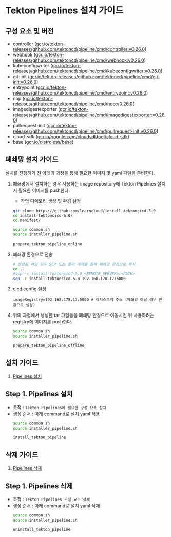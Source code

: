 # Tekton Pipelines 설치 가이드

## 구성 요소 및 버전
* controller ([gcr.io/tekton-releases/github.com/tektoncd/pipeline/cmd/controller:v0.26.0](https://console.cloud.google.com/gcr/images/tekton-releases/global/github.com/tektoncd/pipeline/cmd/controller@sha256:db1d486fac10b1eca6d7b8daf4764a15f8c70e67961457c73d8c04964a3e4929/details?tab=info))
* webhook ([gcr.io/tekton-releases/github.com/tektoncd/pipeline/cmd/webhook:v0.26.0](https://console.cloud.google.com/gcr/images/tekton-releases/global/github.com/tektoncd/pipeline/cmd/webhook@sha256:79cf8b670ab008d605362641443648d9ac0ff247f1f943bb4d5209716a9b49fa/details?tab=info))
* kubeconfigwriter ([gcr.io/tekton-releases/github.com/tektoncd/pipeline/cmd/kubeconfigwriter:v0.26.0](https://console.cloud.google.com/gcr/images/tekton-releases/global/github.com/tektoncd/pipeline/cmd/kubeconfigwriter@sha256:a4471a7ef4bdec4b4f4d08c20df0b762140142701c1197e1f57eca10b741db3a/details?tab=info))
* git-init ([gcr.io/tekton-releases/github.com/tektoncd/pipeline/cmd/git-init:v0.26.0](https://console.cloud.google.com/gcr/images/tekton-releases/global/github.com/tektoncd/pipeline/cmd/git-init@sha256:8a5ed01f5a0684a90a2f42d247a10a2274f974759562329b200abaed4a804508/details?tab=info))
* entrypoint ([gcr.io/tekton-releases/github.com/tektoncd/pipeline/cmd/entrypoint:v0.26.0](https://console.cloud.google.com/gcr/images/tekton-releases/global/github.com/tektoncd/pipeline/cmd/entrypoint@sha256:6a99fea33bb3dd1c20a16837cd88af0a120ba699c3f3e18ea9338fba78387556/details?tab=info))
* nop ([gcr.io/tekton-releases/github.com/tektoncd/pipeline/cmd/nop:v0.26.0](https://console.cloud.google.com/gcr/images/tekton-releases/global/github.com/tektoncd/pipeline/cmd/nop@sha256:8c6a241f71b54c39c001c94128013e6abd8693c64aa1231f1d19b2e50f57d3af/details?tab=info))
* imagedigestexporter ([gcr.io/tekton-releases/github.com/tektoncd/pipeline/cmd/imagedigestexporter:v0.26.0](https://console.cloud.google.com/gcr/images/tekton-releases/global/github.com/tektoncd/pipeline/cmd/imagedigestexporter@sha256:92a090944f89a679bb3632ae1b8c8afa30ef5a9eb7d4a3bdbca6f13967db8d3d/details?tab=info))
* pullrequest-init ([gcr.io/tekton-releases/github.com/tektoncd/pipeline/cmd/pullrequest-init:v0.26.0](https://console.cloud.google.com/gcr/images/tekton-releases/global/github.com/tektoncd/pipeline/cmd/pullrequest-init@sha256:1ab4207300c431f2098e6f6cbdb3fd6c8058900bbf06b398f159668419903b68/details?tab=info))
* cloud-sdk ([gcr.io/google.com/cloudsdktool/cloud-sdk](https://console.cloud.google.com/gcr/images/google.com:cloudsdktool/GLOBAL/cloud-sdk@sha256:27b2c22bf259d9bc1a291e99c63791ba0c27a04d2db0a43241ba0f1f20f4067f/details?tab=info))
* base ([gcr.io/distroless/base](https://console.cloud.google.com/gcr/images/distroless/global/base@sha256:4bd9d1ead94de3799035f7d92ba38e4061a1ab2de13e5755c7bf082eccf6afe7/details?tab=info))

## 폐쇄망 설치 가이드
설치를 진행하기 전 아래의 과정을 통해 필요한 이미지 및 yaml 파일을 준비한다.
1. 폐쇄망에서 설치하는 경우 사용하는 image repository에 Tekton Pipelines 설치 시 필요한 이미지를 push한다.
    * 작업 디렉토리 생성 및 환경 설정
   ```bash
   git clone https://github.com/learncloud/install-tektoncicd-5.0
   cd install-tektoncicd-5.0/
   cd manifest/
   
   source common.sh
   source installer_pipeline.sh
    
   prepare_tekton_pipeline_online
   ```

2. 폐쇄망 환경으로 전송
   ```bash
   # 생성된 파일 모두 SCP 또는 물리 매체를 통해 폐쇄망 환경으로 복사
   cd ..
   #scp -r install-tektoncicd-5.0 <REMOTE_SERVER>:<PATH>
   scp -r install-tektoncicd-5.0 192.168.178.17:5000
   
   ``` 

3. cicd.config 설정
   ```config
   imageRegistry=192.168.178.17:5000 # 레지스트리 주소 (폐쇄망 아닐 경우 빈 값으로 설정)
   
   ```

4. 위의 과정에서 생성한 tar 파일들을 폐쇄망 환경으로 이동시킨 뒤 사용하려는 registry에 이미지를 push한다.
   ```bash
   source common.sh
   source installer_pipeline.sh
   
   prepare_tekton_pipeline_offline
   ```

## 설치 가이드
1. [Pipelines 설치](#step-1-pipelines-설치)

## Step 1. Pipelines 설치
* 목적 : `Tekton Pipelines에 필요한 구성 요소 설치`
* 생성 순서 : 아래 command로 설치 yaml 적용
   ```bash
   source common.sh
   source installer_pipeline.sh
  
   install_tekton_pipeline 
   ```


## 삭제 가이드
1. [Pipelines 삭제](#step-1-pipelines-삭제)

## Step 1. Pipelines 삭제
* 목적 : `Tekton Pipelines 구성 요소 삭제`
* 생성 순서 : 아래 command로 설치 yaml 삭제
   ```bash
   source common.sh
   source installer_pipeline.sh
  
   uninstall_tekton_pipeline 
   ```
